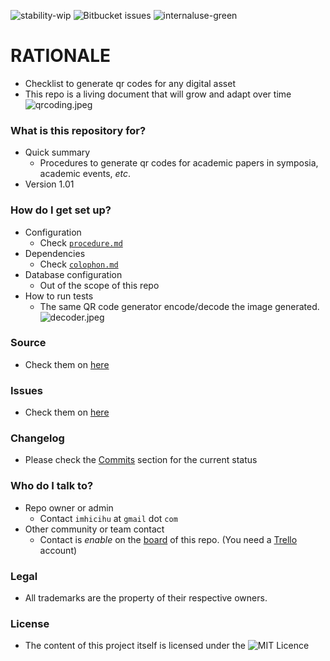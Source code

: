 ![stability-wip](https://bitbucket.org/repo/ekyaeEE/images/3278295154-status_archived.png)
![Bitbucket issues](https://bitbucket.org/repo/ekyaeEE/images/1555006384-issues_closed.png)
![internaluse-green](https://bitbucket.org/repo/ekyaeEE/images/3847436881-internal_use_stable.png)

# RATIONALE #

* Checklist to generate qr codes for any digital asset
* This repo is a living document that will grow and adapt over time
![qrcoding.jpeg](https://bitbucket.org/repo/BgLpKje/images/2070783795-qrcoding.jpeg)

### What is this repository for? ###

* Quick summary
    - Procedures to generate qr codes for academic papers in symposia, academic events, _etc_.
* Version 1.01

### How do I get set up? ###

* Configuration
    - Check [`procedure.md`](https://bitbucket.org/imhicihu/qr-code/src/01bedc6e0d0c1eac27bf360756d550e270694289/Procedure.md?at=master)
* Dependencies
    - Check [`colophon.md`](https://bitbucket.org/imhicihu/qr-code/src/5a5f293c3c923b5b55f86662f1831e81057a8b0d/Colophon.md?at=master&fileviewer=file-view-default=)
* Database configuration
    - Out of the scope of this repo
* How to run tests
    - The same QR code generator encode/decode the image generated.
    ![decoder.jpeg](https://bitbucket.org/repo/BgLpKje/images/4039695448-decoder.jpeg)

### Source ###

* Check them on [here](https://bitbucket.org/imhicihu/qr-code/src)

### Issues ###

* Check them on [here](https://bitbucket.org/imhicihu/qr-code/issues)

### Changelog ###

* Please check the [Commits](https://bitbucket.org/imhicihu/qr-code/commits/) section for the current status


### Who do I talk to? ###

* Repo owner or admin
    - Contact `imhicihu` at `gmail` dot `com`
* Other community or team contact
    - Contact is _enable_ on the [board](https://bitbucket.org/imhicihu/qr-code/addon/trello/trello-board) of this repo. (You need a [Trello](https://trello.com/) account)


### Legal ###

* All trademarks are the property of their respective owners.

### License ###

* The content of this project itself is licensed under the ![MIT Licence](https://bitbucket.org/repo/ekyaeEE/images/2049852260-MIT-license-green.png)